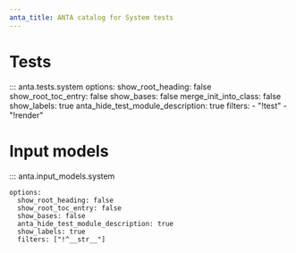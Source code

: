 ```yaml
---
anta_title: ANTA catalog for System tests
---
```

<!--
  ~ Copyright (c) 2023-2024 Arista Networks, Inc.
  ~ Use of this source code is governed by the Apache License 2.0
  ~ that can be found in the LICENSE file.
  -->

# Tests

::: anta.tests.system
    options:
      show_root_heading: false
      show_root_toc_entry: false
      show_bases: false
      merge_init_into_class: false
      show_labels: true
      anta_hide_test_module_description: true
      filters:
        - "!test"
        - "!render"

# Input models

::: anta.input_models.system

    options:
      show_root_heading: false
      show_root_toc_entry: false
      show_bases: false
      anta_hide_test_module_description: true
      show_labels: true
      filters: ["!^__str__"]
